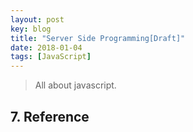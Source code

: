 ```yaml
---
layout: post
key: blog
title: "Server Side Programming[Draft]"
date: 2018-01-04
tags: [JavaScript]
---
```


> All about javascript.




## 7. Reference
